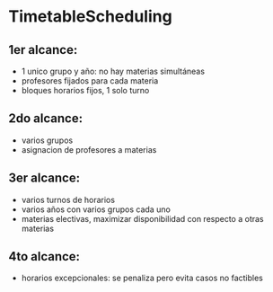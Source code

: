 # TimetableScheduling

## 1er alcance:
  - 1 unico grupo y año: no hay materias simultáneas
  - profesores fijados para cada materia
  - bloques horarios fijos, 1 solo turno

## 2do alcance:
  - varios grupos
  - asignacion de profesores a materias

## 3er alcance:
  - varios turnos de horarios
  - varios años con varios grupos cada uno
  - materias electivas, maximizar disponibilidad con respecto a otras materias

## 4to alcance:
  - horarios excepcionales: se penaliza pero evita casos no factibles




